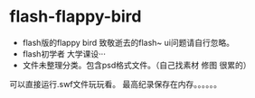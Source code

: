 # flash-flappy-bird
- flash版的flappy bird 致敬逝去的flash~ ui问题请自行忽略。
- flash初学者 大学课设···
- 文件未整理分类。包含psd格式文件。（自己找素材 修图 很累的）

可以直接运行.swf文件玩玩看。
最高纪录保存在内存。。。。。。
